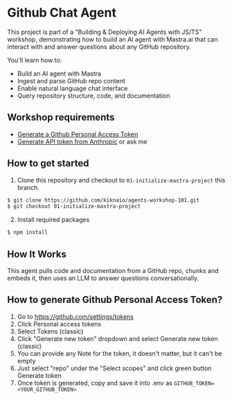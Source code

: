 # Github Chat Agent

This project is part of a "Building & Deploying AI Agents with JS/TS" workshop, demonstrating how to build an AI agent with Mastra.ai that can interact with and answer questions about any GitHub repository.

You'll learn how to:

- Build an AI agent with Mastra
- Ingest and parse GitHub repo content
- Enable natural language chat interface
- Query repository structure, code, and documentation

## Workshop requirements

- [Generate a Github Personal Access Token](https://github.com/settings/tokens)
- [Generate API token from Anthropic](https://console.anthropic.com/settings/keys) or ask me

## How to get started

1. Clone this repository and checkout to `01-initialize-mastra-project` this branch.

```bash
$ git clone https://github.com/kiknaio/agents-workshop-101.git
$ git checkout 01-initialize-mastra-project
```

2. Install required packages

```bash
$ npm install
```

## How It Works

This agent pulls code and documentation from a GitHub repo, chunks and embeds it, then uses an LLM to answer questions conversationally.

## How to generate Github Personal Access Token?

1. Go to https://github.com/settings/tokens
2. Click Personal access tokens
3. Select Tokens (classic)
4. Click "Generate new token" dropdown and select Generate new token (classic)
5. You can provide any Note for the token, it doesn't matter, but it can't be empty
6. Just select "repo" under the "Select scopes" and click green button Generate token
7. Once token is generated, copy and save it into .env as `GITHUB_TOKEN=<YOUR_GITHUB_TOKEN>`
